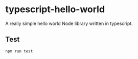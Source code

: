 # typescript-hello-world

A really simple hello world Node library written in typescript.

## Test

```
npm run test
```
